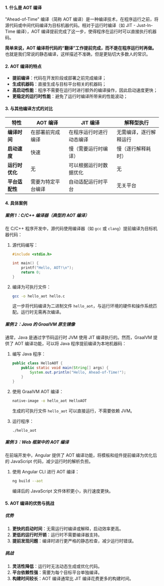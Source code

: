 #### **1. 什么是 AOT 编译**

"Ahead-of-Time" 编译（简称 AOT 编译）是一种编译技术，在程序运行之前，将源代码或中间代码编译为目标机器代码。相对于运行时编译（如 JIT - Just-In-Time 编译），AOT 编译提前完成了这一步，使得程序在运行时可以直接执行机器码。

**简单来说，AOT 编译将代码的“翻译”工作提前完成，而不是在程序运行时再做。** 也就是我们常说的静态编译，这样描述不准确，但是更贴切大多数人的常识。

#### **2. AOT 编译的特点**

- **提前编译**：代码在开发阶段或部署之前完成编译；
- **生成机器码**：直接生成与目标平台相关的机器码；
- **高启动性能**：程序不需要在运行时进行额外的编译操作，因此启动速度更快；
- **更稳定的运行时性能**：避免了运行时编译所带来的性能波动；

#### **3. 与其他编译方式的对比**

|特性|AOT 编译|JIT 编译|解释型执行|
|---|---|---|---|
|**编译时间**|在部署前完成编译|在程序运行时进行动态编译|无需编译，逐行解释运行|
|**启动速度**|快速|慢（需要运行时编译）|慢（逐行解释耗时）|
|**运行时优化**|无|可以根据运行时数据优化|无|
|**平台适配性**|需要为特定平台编译|自动适配运行时平台|无关平台|
#### **4. 具体案例**

##### **案例 1：C/C++ 编译器（典型的 AOT 编译）**

在 C/C++ 程序开发中，源代码使用编译器（如 `gcc` 或 `clang`）提前编译为目标机器代码：

1. 源代码编写：

   ```c
   #include <stdio.h>
   
   int main() {
       printf("Hello, AOT!\n");
       return 0;
   }
   ```

2. 编译为可执行文件：

   ```bash
   gcc -o hello_aot hello.c
   ```

   这一步将代码编译为二进制文件 `hello_aot`，与运行环境的硬件和操作系统匹配。运行时无需再次编译。

##### **案例 2：Java 的 GraalVM 原生镜像**

通常，Java 是通过字节码运行时 JVM 使用 JIT 编译执行的。然而，GraalVM 提供了 AOT 编译功能，可以将 Java 程序提前编译为本地机器码：

1. 编写 Java 程序：

   ```java
   public class HelloAOT {
       public static void main(String[] args) {
           System.out.println("Hello, Ahead-of-Time!");
       }
   }
   ```

2. 使用 GraalVM AOT 编译：

   ```bash
   native-image -o hello_aot HelloAOT
   ```

   生成的可执行文件 `hello_aot` 可以直接运行，不需要依赖 JVM。

3. 运行程序：

   ```bash
   ./hello_aot
   ```

##### **案例 3：Web 框架中的 AOT 编译**

在前端开发中，Angular 提供了 AOT 编译功能，将模板和组件提前编译为优化后的 JavaScript 代码，减少运行时的解析负担。

1. 使用 Angular CLI 进行 AOT 编译：

   ```bash
   ng build --aot
   ```

   编译后的 JavaScript 文件体积更小，执行速度更快。

#### **5. AOT 编译的优势与挑战**

##### **优势**

1. **更快的启动时间**：无需运行时编译或解释，启动效率更高。
2. **更低的运行时开销**：运行时不需要编译器支持。
3. **提前发现问题**：编译时进行更严格的静态检查，减少运行时错误。

##### **挑战**

1. **灵活性降低**：运行时无法动态生成或优化代码。
2. **平台依赖性强**：需要为每个目标平台单独编译。
3. **构建时间较长**：AOT 编译通常比 JIT 编译花费更多的构建时间。